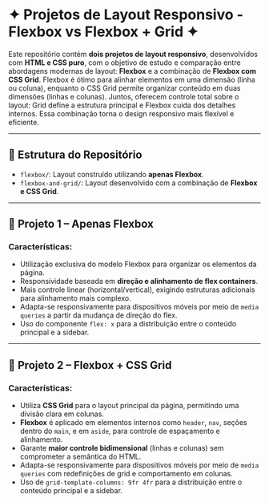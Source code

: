 # ✦ Projetos de Layout Responsivo - Flexbox vs Flexbox + Grid ✦

Este repositório contém **dois projetos de layout responsivo**, desenvolvidos com **HTML e CSS puro**, com o objetivo de estudo e comparação entre abordagens modernas de layout: **Flexbox** e a combinação de **Flexbox com CSS Grid**. Flexbox é ótimo para alinhar elementos em uma dimensão (linha ou coluna), enquanto o CSS Grid permite organizar conteúdo em duas dimensões (linhas e colunas). Juntos, oferecem controle total sobre o layout: Grid define a estrutura principal e Flexbox cuida dos detalhes internos. Essa combinação torna o design responsivo mais flexível e eficiente.

---

## 📁 Estrutura do Repositório

- `flexbox/`: Layout construído utilizando **apenas Flexbox**.
- `flexbox-and-grid/`: Layout desenvolvido com a combinação de **Flexbox e CSS Grid**.

---

## 📌 Projeto 1 – Apenas Flexbox

### Características:
- Utilização exclusiva do modelo Flexbox para organizar os elementos da página.
- Responsividade baseada em **direção e alinhamento de flex containers**.
- Mais controle linear (horizontal/vertical), exigindo estruturas adicionais para alinhamento mais complexo.
- Adapta-se responsivamente para dispositivos móveis por meio de `media queries` a partir da mudança de direção do flex.
- Uso do componente  `flex: x` para a distribuição entre o conteúdo principal e a sidebar.
---

## 📌 Projeto 2 – Flexbox + CSS Grid

### Características:
- Utiliza **CSS Grid** para o layout principal da página, permitindo uma divisão clara em colunas.
- **Flexbox** é aplicado em elementos internos como `header`, `nav`, seções dentro do `main`, e em `aside`, para controle de espaçamento e alinhamento.
- Garante **maior controle bidimensional** (linhas e colunas) sem comprometer a semântica do HTML.
- Adapta-se responsivamente para dispositivos móveis por meio de `media queries` com redefinições de grid e comportamento em colunas.
- Uso de `grid-template-columns: 9fr 4fr` para a distribuição entre o conteúdo principal e a sidebar.


